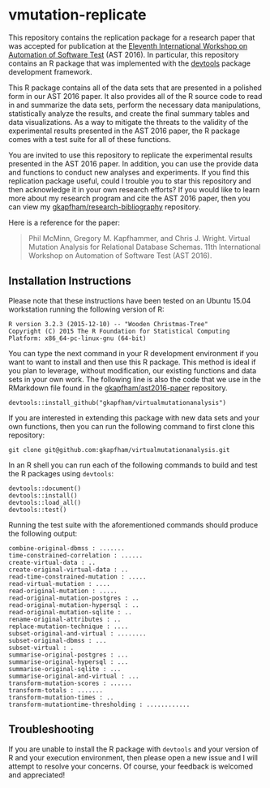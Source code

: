 # vmutation-replicate

This repository contains the replication package for a research paper that was accepted for publication at the [Eleventh
International Workshop on Automation of Software Test](http://tech.brookes.ac.uk/AST2016/) (AST 2016). In particular,
this repository contains an R package that was implemented with the [devtools](http://github.com/hadley/devtools)
package development framework.

This R package contains all of the data sets that are presented in a polished form in our AST 2016 paper.  It also
provides all of the R source code to read in and summarize the data sets, perform the necessary data manipulations,
statistically analyze the results, and create the final summary tables and data visualizations. As a way to mitigate the
threats to the validity of the experimental results presented in the AST 2016 paper, the R package comes with a test
suite for all of these functions.

You are invited to use this repository to replicate the experimental results presented in the AST 2016 paper. In
addition, you can use the provide data and functions to conduct new analyses and experiments.  If you find this
replication package useful, could I trouble you to star this repository and then acknowledge it in your own research
efforts?  If you would like to learn more about my research program and cite the AST 2016 paper, then you can view my
[gkapfham/research-bibliography](https://github.com/gkapfham/research-bibliography) repository.

Here is a reference for the paper:

> Phil McMinn, Gregory M. Kapfhammer, and Chris J. Wright.
> Virtual Mutation Analysis for Relational Database Schemas.
> 11th International Workshop on Automation of Software Test (AST 2016).

## Installation Instructions

Please note that these instructions have been tested on an Ubuntu 15.04 workstation running the following version of R:

```shell
R version 3.2.3 (2015-12-10) -- "Wooden Christmas-Tree"
Copyright (C) 2015 The R Foundation for Statistical Computing
Platform: x86_64-pc-linux-gnu (64-bit)
```

You can type the next command in your R development environment if you want to want to install and then use this R
package. This method is ideal if you plan to leverage, without modification, our existing functions and data sets in
your own work. The following line is also the code that we use in the RMarkdown file found in the
[gkapfham/ast2016-paper](http://github.com/gkapfham/ast2016-paper) repository.

```shell
devtools::install_github("gkapfham/virtualmutationanalysis")
```

If you are interested in extending this package with new data sets and your own functions, then you can run the
following command to first clone this repository:

```shell
git clone git@github.com:gkapfham/virtualmutationanalysis.git
```

In an R shell you can run each of the following commands to build and test the R packages using `devtools`:

```shell
devtools::document()
devtools::install()
devtools::load_all()
devtools::test()
```

Running the test suite with the aforementioned commands should produce the following output:

```shell
combine-original-dbmss : .......
time-constrained-correlation : ......
create-virtual-data : ..
create-original-virtual-data : ..
read-time-constrained-mutation : .....
read-virtual-mutation : ....
read-original-mutation : .....
read-original-mutation-postgres : ..
read-original-mutation-hypersql : ..
read-original-mutation-sqlite : ..
rename-original-attributes : ..
replace-mutation-technique : ....
subset-original-and-virtual : ........
subset-original-dbmss : ...
subset-virtual : .
summarise-original-postgres : ...
summarise-original-hypersql : ...
summarise-original-sqlite : ...
summarise-original-and-virtual : ...
transform-mutation-scores : ......
transform-totals : .......
transform-mutation-times : ..
transform-mutationtime-thresholding : ............
```

## Troubleshooting

If you are unable to install the R package with `devtools` and your version of R and your execution environment, then
please open a new issue and I will attempt to resolve your concerns. Of course, your feedback is welcomed and
appreciated!
